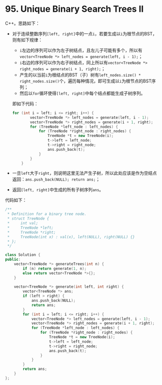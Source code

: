 # 95. Unique Binary Search Trees II

C++。思路如下：
- 对于连续整数序列`[left, right]`中的一点`i`，若要生成以`i`为根节点的BST，则有如下规律：
    - `i`左边的序列可以作为左子树结点，且左儿子可能有多个，所以有`vector<TreeNode *> left_nodes = generate(left, i - 1);`；
    - `i`右边的序列可以作为右子树结点，同上所以有`vector<TreeNode *> right_nodes = generate(i + 1, right);`；
    - 产生的以当前`i`为根结点的BST（子）树有`left_nodes.size() * right_nodes.size()`个，遍历每种情况，即可生成以`i`为根节点的BST序列；
    - 然后以`for`循环使得`[left, right]`中每个结点都能生成子树序列。

    即如下代码：
    ```cpp
    for (int i = left; i <= right; i++) {
            vector<TreeNode *> left_nodes = generate(left, i - 1);
            vector<TreeNode *> right_nodes = generate(i + 1, right);
            for (TreeNode *left_node : left_nodes) {
                for (TreeNode *right_node : right_nodes) {
                    TreeNode *t = new TreeNode(i);
                    t->left = left_node;
                    t->right = right_node;
                    ans.push_back(t);
                }
            }
        }
    ```

- 一旦`left`大于`right`，则说明这里无法产生子树，所以此处应该是作为空结点返回：`ans.push_back(NULL); return ans;`；

- 返回`[left, right]`中生成的所有子树序列`ans`。

代码如下：

```cpp
/**
 * Definition for a binary tree node.
 * struct TreeNode {
 *     int val;
 *     TreeNode *left;
 *     TreeNode *right;
 *     TreeNode(int x) : val(x), left(NULL), right(NULL) {}
 * };
 */

class Solution {
public:
    vector<TreeNode *> generateTrees(int n) {
        if (n) return generate(1, n);
        else return vector<TreeNode *>{};
    }
    
    vector<TreeNode *> generate(int left, int right) {
        vector<TreeNode *> ans;
        if (left > right) {
            ans.push_back(NULL);
            return ans;
        }
        for (int i = left; i <= right; i++) {
            vector<TreeNode *> left_nodes = generate(left, i - 1);
            vector<TreeNode *> right_nodes = generate(i + 1, right);
            for (TreeNode *left_node : left_nodes) {
                for (TreeNode *right_node : right_nodes) {
                    TreeNode *t = new TreeNode(i);
                    t->left = left_node;
                    t->right = right_node;
                    ans.push_back(t);
                }
            }
        }
        return ans;
    }
};
```

